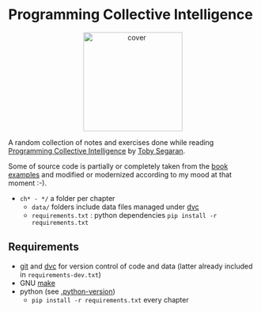 # Programming Collective Intelligence

<p align="center"><img src="https://covers.oreillystatic.com/images/9780596529321/lrg.jpg" alt="cover" width="200"/></p>

A random collection of notes and exercises done while reading [Programming Collective Intelligence](http://oreilly.com/catalog/9780596529321/) by [Toby Segaran](https://www.oreilly.com/pub/au/2972).

Some of source code is partially or completely taken from the [book examples](https://github.com/arthur-e/Programming-Collective-Intelligence) and modified or modernized according to my mood at that moment :-).

- ``ch* - */`` a folder per chapter
  - ``data/`` folders include data files managed under [dvc]
  - ``requirements.txt`` : python dependencies ``pip install -r requirements.txt``

## Requirements

- [git] and [dvc] for version control of code and data (latter already included in ``requirements-dev.txt``)
- GNU [make]
- python (see [.python-version](.python-version))
  - ``pip install -r requirements.txt`` every chapter

<!-- References below this line !-->
[dvc]:https://dvc.org/
[git]:https://git-scm.com/
[make]:https://www.gnu.org/software/make/
